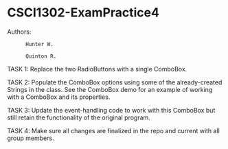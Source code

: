 # CSCI1302-ExamPractice4

Authors: 

          Hunter W.

          Quinton R.

TASK 1: Replace the two RadioButtons with a single ComboBox.

TASK 2: Populate the ComboBox options using some of the already-created Strings in the
class. See the ComboBox demo for an example of working with a ComboBox and its
properties.

TASK 3: Update the event-handling code to work with this ComboBox but still retain the
functionality of the original program.

TASK 4: Make sure all changes are finalized in the repo and current with all group
members.
